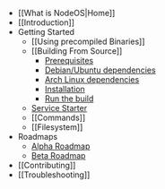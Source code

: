 - [[What is NodeOS|Home]]
- [[Introduction]]
- Getting Started
  - [[Using precompiled Binaries]]
  - [[Building From Source]]
    - [Prerequisites](https://github.com/NodeOS/NodeOS/wiki/Building-From-Source#step-1-prerequisites)
    - [Debian/Ubuntu dependencies](https://github.com/NodeOS/NodeOS/wiki/Building-From-Source#step-2a-debianubuntu-dependencies)
    - [Arch Linux dependencies](https://github.com/NodeOS/NodeOS/wiki/Building-From-Source#step-2b-arch-linux-dependencies)
    - [Installation](https://github.com/NodeOS/NodeOS/wiki/Building-From-Source#step-3-installation)
    - [Run the build](https://github.com/NodeOS/NodeOS/wiki/Building-From-Source#step-4-run-your-fresh-nodeos-build)
  - [Service Starter](https://github.com/NodeOS/NodeOS/wiki/Service-Starter-(PalmTree))
  - [[Commands]]
  - [[Filesystem]]
- Roadmaps
  - [Alpha Roadmap](https://github.com/NodeOS/NodeOS/issues/37)
  - [Beta Roadmap](https://github.com/NodeOS/NodeOS/issues/146)
- [[Contributing]]
- [[Troubleshooting]]
